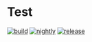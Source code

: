 # Test

[![build](https://github.com/hayatoito/test/workflows/build/badge.svg)](https://github.com/hayatoito/test/actions)
[![nightly](https://github.com/hayatoito/test/workflows/weekly/badge.svg)](https://github.com/hayatoito/test/actions)
[![release](https://github.com/hayatoito/test/workflows/release/badge.svg)](https://github.com/hayatoito/test/actions)
